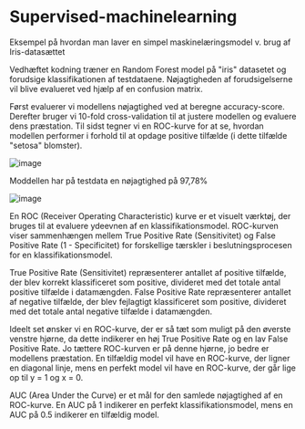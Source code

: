 # Supervised-machinelearning
Eksempel på hvordan man laver en simpel maskinelæringsmodel v. brug af Iris-datasættet

Vedhæftet kodning træner en Random Forest model på "iris" datasetet og forudsige klassifikationen af testdataene. Nøjagtigheden af forudsigelserne vil blive evalueret ved hjælp af en confusion matrix.


Først evaluerer vi modellens nøjagtighed ved at beregne accuracy-score. Derefter bruger vi 10-fold cross-validation til at justere modellen og evaluere dens præstation. Til sidst tegner vi en ROC-kurve for at se, hvordan modellen performer i forhold til at opdage positive tilfælde (i dette tilfælde "setosa" blomster).

![image](https://user-images.githubusercontent.com/68223632/216824725-b1fe3bce-9ec6-4dd3-a1c6-c384639a6a4b.png)


Moddellen har på testdata en nøjagtighed på 97,78%

![image](https://user-images.githubusercontent.com/68223632/216824823-ad267fa3-d2bb-43bf-980b-0dc984810e2f.png)


En ROC (Receiver Operating Characteristic) kurve er et visuelt værktøj, der bruges til at evaluere ydeevnen af en klassifikationsmodel. ROC-kurven viser sammenhængen mellem True Positive Rate (Sensitivitet) og False Positive Rate (1 - Specificitet) for forskellige tærskler i beslutningsprocesen for en klassifikationsmodel.

True Positive Rate (Sensitivitet) repræsenterer antallet af positive tilfælde, der blev korrekt klassificeret som positive, divideret med det totale antal positive tilfælde i datamængden. False Positive Rate repræsenterer antallet af negative tilfælde, der blev fejlagtigt klassificeret som positive, divideret med det totale antal negative tilfælde i datamængden.

Ideelt set ønsker vi en ROC-kurve, der er så tæt som muligt på den øverste venstre hjørne, da dette indikerer en høj True Positive Rate og en lav False Positive Rate. Jo tættere ROC-kurven er på denne hjørne, jo bedre er modellens præstation. En tilfældig model vil have en ROC-kurve, der ligner en diagonal linje, mens en perfekt model vil have en ROC-kurve, der går lige op til y = 1 og x = 0.

AUC (Area Under the Curve) er et mål for den samlede nøjagtighed af en ROC-kurve. En AUC på 1 indikerer en perfekt klassifikationsmodel, mens en AUC på 0.5 indikerer en tilfældig model.

